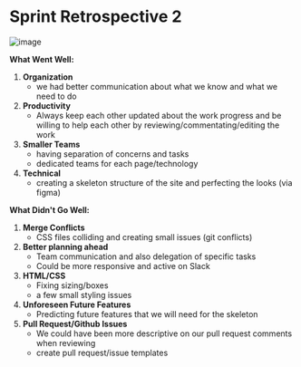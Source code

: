 # Sprint Retrospective 2


![image](https://github.com/cse110-sp24-group8/cse110-sp24-group8/assets/86510539/dcf94946-fb1a-486d-bf9e-988f5e91ea70)


**What Went Well:**
1. **Organization**
   - we had better communication about what we know and what we need to do
2. **Productivity**
   - Always keep each other updated about the work progress and be willing to help each other by reviewing/commentating/editing the work
3. **Smaller Teams**
   - having separation of concerns and tasks
   - dedicated teams for each page/technology
4. **Technical**
   - creating a skeleton structure of the site and perfecting the looks (via figma)
  

**What Didn't Go Well:**
1. **Merge Conflicts**
   - CSS files colliding and creating small issues (git conflicts)
2. **Better planning ahead**
   - Team communication and also delegation of specific tasks
   - Could be more responsive and active on Slack
3. **HTML/CSS**
   - Fixing sizing/boxes
   - a few small styling issues
4. **Unforeseen Future Features**
   - Predicting future features that we will need for the skeleton
5. **Pull Request/Github Issues**
   - We could have been more descriptive on our pull request comments when reviewing
   - create pull request/issue templates 
